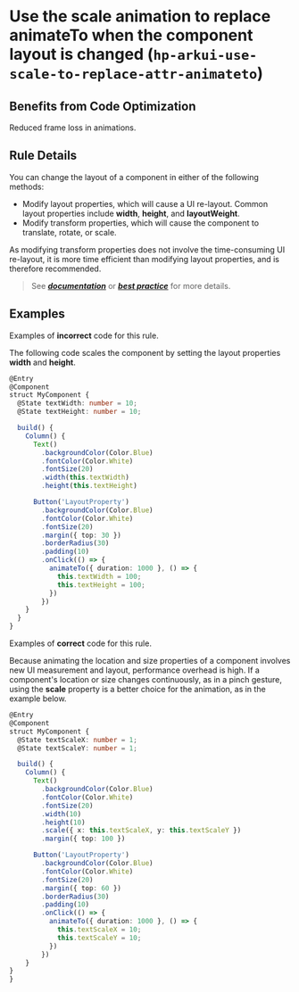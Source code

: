 # Use the scale animation to replace animateTo when the component layout is changed (`hp-arkui-use-scale-to-replace-attr-animateto`)

## Benefits from Code Optimization
Reduced frame loss in animations.

## Rule Details
You can change the layout of a component in either of the following methods:

- Modify layout properties, which will cause a UI re-layout. Common layout properties include **width**, **height**, and **layoutWeight**.
- Modify transform properties, which will cause the component to translate, rotate, or scale.

As modifying transform properties does not involve the time-consuming UI re-layout, it is more time efficient than modifying layout properties, and is therefore recommended.

> See [***documentation***](https://developer.huawei.com/consumer/{{region}}/doc/harmonyos-guides-{{apiVersion}}/ide_hp-arkui-use-scale-to-replace-attr-animateto-{{apiVersion}}) or [***best practice***](https://developer.huawei.com/consumer/cn/doc/harmonyos-guides/bpta-fair-use-animation#section1723931117204) for more details.

## Examples

Examples of **incorrect** code for this rule.

The following code scales the component by setting the layout properties **width** and **height**.
```ts
@Entry
@Component
struct MyComponent {
  @State textWidth: number = 10;
  @State textHeight: number = 10;

  build() {
    Column() {
      Text()
        .backgroundColor(Color.Blue)
        .fontColor(Color.White)
        .fontSize(20)
        .width(this.textWidth)
        .height(this.textHeight)

      Button('LayoutProperty')
        .backgroundColor(Color.Blue)
        .fontColor(Color.White)
        .fontSize(20)
        .margin({ top: 30 })
        .borderRadius(30)
        .padding(10)
        .onClick(() => {
          animateTo({ duration: 1000 }, () => {
            this.textWidth = 100;
            this.textHeight = 100;
          })
        })
    }
  }
}
```


Examples of **correct** code for this rule.

Because animating the location and size properties of a component involves new UI measurement and layout, performance overhead is high. If a component's location or size changes continuously, as in a pinch gesture, using the **scale** property is a better choice for the animation, as in the example below. 

```ts
@Entry
@Component
struct MyComponent {
  @State textScaleX: number = 1;
  @State textScaleY: number = 1;

  build() {
    Column() {
      Text()
        .backgroundColor(Color.Blue)
        .fontColor(Color.White)
        .fontSize(20)
        .width(10)
        .height(10)
        .scale({ x: this.textScaleX, y: this.textScaleY })
        .margin({ top: 100 })

      Button('LayoutProperty')
        .backgroundColor(Color.Blue)
        .fontColor(Color.White)
        .fontSize(20)
        .margin({ top: 60 })
        .borderRadius(30)
        .padding(10)
        .onClick(() => {
          animateTo({ duration: 1000 }, () => {
            this.textScaleX = 10;
            this.textScaleY = 10;
          })
        })
    }
}
}

```